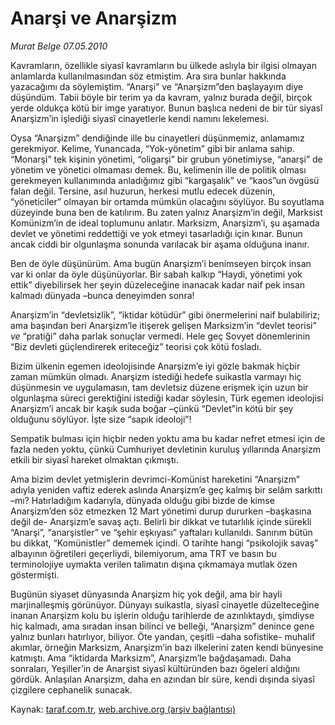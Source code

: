 # Anarşi ve Anarşizm

*Murat Belge 07.05.2010*

<div class="yazi"><p>Kavramların, özellikle siyasî kavramların bu ülkede aslıyla bir ilgisi olmayan anlamlarda kullanılmasından söz etmiştim. Ara sıra bunlar hakkında yazacağımı da söylemiştim. “Anarşi” ve “Anarşizm”den başlayayım diye düşündüm. Tabii böyle bir terim ya da kavram, yalnız burada değil, birçok yerde oldukça kötü bir imge yaratıyor. Bunun başlıca nedeni de bir tür siyasî Anarşizm’in işlediği siyasî cinayetlerle kendi namını lekelemesi.</p>
<p>Oysa “Anarşizm” dendiğinde ille bu cinayetleri düşünmemiz, anlamamız gerekmiyor. Kelime, Yunancada, “Yok-yönetim” gibi bir anlama sahip. “Monarşi” tek kişinin yönetimi, “oligarşi” bir grubun yönetimiyse, “anarşi” de yönetim ve yönetici olmaması demek. Bu, kelimenin ille de politik olması gerekmeyen kullanımında anladığımız gibi “kargaşalık” ve “kaos”un övgüsü falan değil. Tersine, asıl huzurun, herkesi mutlu edecek düzenin, “yöneticiler” olmayan bir ortamda mümkün olacağını söylüyor. Bu soyutlama düzeyinde buna ben de katılırım. Bu zaten yalnız Anarşizm’in değil, Marksist Komünizm’in de ideal toplumunu anlatır. Marksizm, Anarşizm’i, şu aşamada devlet ve yönetimi reddettiği ve yok etmeyi tasarladığı için kınar. Bunun ancak ciddi bir olgunlaşma sonunda varılacak bir aşama olduğuna inanır.</p>
<p>Ben de öyle düşünürüm. Ama bugün Anarşizm’i benimseyen birçok insan var ki onlar da öyle düşünüyorlar. Bir sabah kalkıp “Haydi, yönetimi yok ettik” diyebilirsek her şeyin düzeleceğine inanacak kadar naif pek insan kalmadı dünyada –bunca deneyimden sonra!</p>
<p>Anarşizm’in “devletsizlik”, “iktidar kötüdür” gibi önermelerini naif bulabiliriz; ama başından beri Anarşizm’le itişerek gelişen Marksizm’in “devlet teorisi”<i> ve </i>“pratiği” daha parlak sonuçlar vermedi. Hele geç Sovyet dönemlerinin “Biz devleti güçlendirerek eriteceğiz” teorisi çok kötü fosladı.</p>
<p>Bizim ülkenin egemen ideolojisinde Anarşizm’e iyi gözle bakmak hiçbir zaman mümkün olmadı. Anarşizm istediği hedefe suikastla varmayı hiç düşünmesin ve uygulamasın, tam devletsiz düzene erişmek için uzun bir olgunlaşma süreci gerektiğini istediği kadar söylesin, Türk egemen ideolojisi Anarşizm’i ancak bir kaşık suda boğar –çünkü “Devlet”in kötü bir şey olduğunu söylüyor. İşte size “sapık ideoloji”!</p>
<p>Sempatik bulması için hiçbir neden yoktu ama bu kadar nefret etmesi için de fazla neden yoktu, çünkü Cumhuriyet devletinin kuruluş yıllarında Anarşizm etkili bir siyasî hareket olmaktan çıkmıştı.</p>
<p>Ama bizim devlet yetmişlerin devrimci-Komünist hareketini “Anarşizm” adıyla yeniden vaftiz ederek aslında Anarşizm’e geç kalmış bir selâm sarkıttı –mı? Hatırladığım kadarıyla, dünyada olduğu gibi bizde de kimse Anarşizm’den söz etmezken 12 Mart yönetimi durup dururken –başkasına değil de- Anarşizm’e savaş açtı. Belirli bir dikkat ve tutarlılık içinde sürekli “Anarşi”, “anarşistler” ve “şehir eşkıyası” yaftaları kullanıldı. Sanırım bütün bu dikkat, “Komünistler” dememek içindi. O tarihte hangi “psikolojik savaş” albayının öğretileri geçerliydi, bilemiyorum, ama TRT ve basın bu terminolojiye uymakta verilen talimatın dışına çıkmamaya mutlak özen göstermişti.</p>
<p>Bugünün siyaset dünyasında Anarşizm hiç yok değil, ama bir hayli marjinalleşmiş görünüyor. Dünyayı suikastla, siyasî cinayetle düzelteceğine inanan Anarşizm kolu bu işlerin olduğu tarihlerde de azınlıktaydı, şimdiyse hiç kalmadı, ama sıradan insan bilinci ve belleği, “Anarşizm” denince gene yalnız bunları hatırlıyor, biliyor. Öte yandan, çeşitli –daha sofistike- muhalif akımlar, örneğin Marksizm, Anarşizm’in bazı ilkelerini zaten kendi bünyesine katmıştı. Ama “iktidarda Marksizm”, Anarşizm’le bağdaşamadı. Daha sonraları, Yeşiller’in de Anarşist siyasî kültüründen bazı ögeleri aldığını gördük. Anlaşılan Anarşizm, daha en azından bir süre, kendi dışında siyasî çizgilere cephanelik sunacak.</p></div>

Kaynak: [taraf.com.tr](0), [web.archive.org (arşiv bağlantısı)](http://web.archive.org/web/20100608150144/http://taraf.com.tr:80/murat-belge/makale-anarsi-ve-anarsizm.htm%60)
